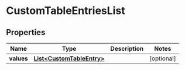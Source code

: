 

# CustomTableEntriesList


## Properties

| Name | Type | Description | Notes |
|------------ | ------------- | ------------- | -------------|
|**values** | [**List&lt;CustomTableEntry&gt;**](CustomTableEntry.md) |  |  [optional] |



